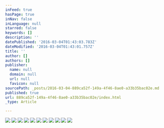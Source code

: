 ```yaml
---
inFeed: true
hasPage: true
inNav: false
inLanguage: null
starred: false
keywords: []
description: ''
datePublished: '2016-03-04T01:43:03.783Z'
dateModified: '2016-03-04T01:43:01.757Z'
title: ''
author: []
authors: []
publisher:
  name: null
  domain: null
  url: null
  favicon: null
sourcePath: _posts/2016-03-04-889ca52f-149a-4f46-8ae0-a33b35bac02e.md
published: true
url: 889ca52f-149a-4f46-8ae0-a33b35bac02e/index.html
_type: Article

---
```

![](https://the-grid-user-content.s3-us-west-2.amazonaws.com/f121d4a7-aa60-4eb7-91f4-c694c31bbcb9.jpg)
![](https://the-grid-user-content.s3-us-west-2.amazonaws.com/a97ee9d8-8bd2-4f37-a85c-7d6dec42b6bc.jpg)
![](https://the-grid-user-content.s3-us-west-2.amazonaws.com/744b7072-4829-4a13-b924-2578c0855d5d.jpg)
![](https://the-grid-user-content.s3-us-west-2.amazonaws.com/f01fa1cb-85b7-4bef-aea3-3e2bfdf81065.jpg)
![](https://the-grid-user-content.s3-us-west-2.amazonaws.com/cb2c83a9-a25d-4ea4-979d-85067a026fd5.jpg)
![](https://the-grid-user-content.s3-us-west-2.amazonaws.com/cb0d6b8b-91db-4d5e-84c7-44123f15cb81.jpg)
![](https://the-grid-user-content.s3-us-west-2.amazonaws.com/857f0764-7ee1-4241-99bc-3d0c2cd91d15.jpg)
![](https://the-grid-user-content.s3-us-west-2.amazonaws.com/8c9f7567-ef08-432b-8b53-17c092251939.jpg)
![](https://the-grid-user-content.s3-us-west-2.amazonaws.com/374c8b45-db92-4d1e-86f5-c37931f1d565.jpg)
![](https://the-grid-user-content.s3-us-west-2.amazonaws.com/49c3b858-60ae-44ca-a8cd-6a6745c74090.jpg)
![](https://the-grid-user-content.s3-us-west-2.amazonaws.com/09d5f3a0-741a-4506-b02d-099748891794.jpg)